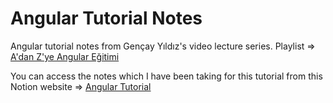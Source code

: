 # Angular Tutorial Notes
Angular tutorial notes from Gençay Yıldız's video lecture series.
Playlist => <a href="https://www.youtube.com/playlist?list=PLQVXoXFVVtp1DcC4z0euk71_ICphrOEFV">A'dan Z'ye Angular Eğitimi</a>

You can access the notes which I have been taking for this tutorial from this Notion website => <a href="https://hakanyavas.notion.site/Angular-E-itim-Serisi-37b1977f0b9d4f318c7f6da4c4440c2c">Angular Tutorial</a>
